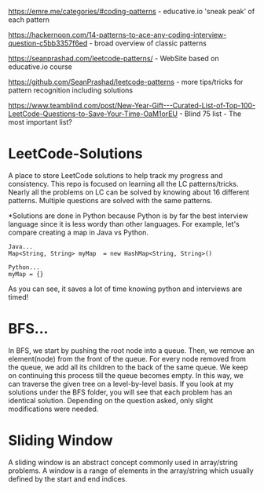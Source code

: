 https://emre.me/categories/#coding-patterns - educative.io 'sneak peak' of each pattern

https://hackernoon.com/14-patterns-to-ace-any-coding-interview-question-c5bb3357f6ed - broad overview of classic patterns

https://seanprashad.com/leetcode-patterns/ - WebSite based on educative.io course 

https://github.com/SeanPrashad/leetcode-patterns - more tips/tricks for pattern recognition including solutions 

https://www.teamblind.com/post/New-Year-Gift---Curated-List-of-Top-100-LeetCode-Questions-to-Save-Your-Time-OaM1orEU - Blind 75 list - The most important list?

# LeetCode-Solutions
A place to store LeetCode solutions to help track my progress and consistency. This repo is focused on learning all the LC patterns/tricks. Nearly all the problems on LC can be solved by knowing about 16 different patterns. Multiple questions are solved with the same patterns. 

*Solutions are done in Python because Python is by far the best interview language since it is less wordy than other languages. For example, let's compare creating a map in Java vs Python.
    
    Java...
    Map<String, String> myMap  = new HashMap<String, String>()
    
    Python...
    myMap = {}
    
As you can see, it saves a lot of time knowing python and interviews are timed!
    

# BFS...
In BFS, we start by pushing the root node into a queue. Then, we remove an element(node) from the front of the queue. For every node removed from the queue, we add all its children to the back of the same queue. We keep on continuing this process till the queue becomes empty. In this way, we can traverse the given tree on a level-by-level basis.
If you look at my solutions under the BFS folder, you will see that each problem has an identical solution. Depending on the question asked, only slight modifications were needed. 

# Sliding Window
A sliding window is an abstract concept commonly used in array/string problems. A window is a range of elements in the array/string which usually defined by the start and end indices.
